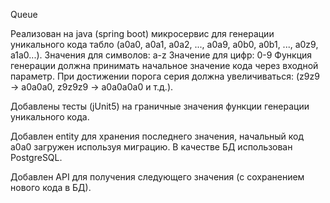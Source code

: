 Queue

Реализован на java (spring boot) микросервис для генерации уникального кода табло (a0a0, a0a1, a0a2, ..., a0a9, a0b0, a0b1, ..., a0z9, a1a0...).
Значения для символов: a-z
Значение для цифр: 0-9
Функция генерации должна принимать начальное значение кода через входной параметр. При достижении порога серия должна увеличиваться: (z9z9 -> a0a0a0, z9z9z9 -> a0a0a0a0 и т.д.).

Добавлены тесты (jUnit5) на граничные значения функции генерации уникального кода.

Добавлен entity для хранения последнего значения, начальный код a0a0 загружен используя миграцию. В качестве БД использован PostgreSQL.

Добавлен API для получения следующего значения (с сохранением нового кода в БД).
